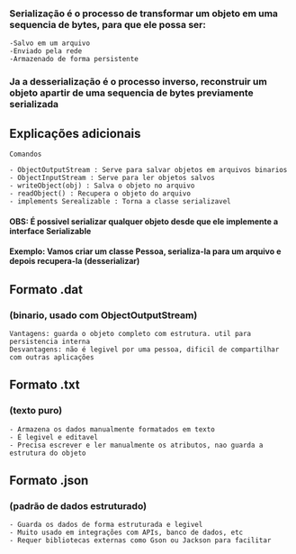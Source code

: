 ### Serialização é o processo de transformar um objeto em uma sequencia de bytes, para que ele possa ser:
```
-Salvo em um arquivo
-Enviado pela rede
-Armazenado de forma persistente
```
### Ja a desserialização é o processo inverso, reconstruir um objeto apartir de uma sequencia de bytes previamente serializada

## Explicações adicionais
```
Comandos

- ObjectOutputStream : Serve para salvar objetos em arquivos binarios
- ObjectInputStream : Serve para ler objetos salvos
- writeObject(obj) : Salva o objeto no arquivo
- readObject() : Recupera o objeto do arquivo
- implements Serealizable : Torna a classe serializavel
```


#### OBS: É possivel serializar qualquer objeto desde que ele implemente a interface Serializable
#### Exemplo: Vamos criar um classe Pessoa, serializa-la para um arquivo e depois recupera-la (desserializar)

## Formato .dat
### (binario, usado com ObjectOutputStream)
```
Vantagens: guarda o objeto completo com estrutura. util para persistencia interna
Desvantagens: não é legivel por uma pessoa, dificil de compartilhar com outras aplicações
```

## Formato .txt
### (texto puro)
```
- Armazena os dados manualmente formatados em texto
- É legivel e editavel
- Precisa escrever e ler manualmente os atributos, nao guarda a estrutura do objeto
```

## Formato .json
### (padrão de dados estruturado)
```
- Guarda os dados de forma estruturada e legivel
- Muito usado em integrações com APIs, banco de dados, etc
- Requer bibliotecas externas como Gson ou Jackson para facilitar
```